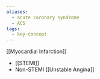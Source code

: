 ```yaml
---
aliases:
  - acute coronary syndrome
  - ACS
tags:
  - key-concept
---
```


[[Myocardial Infarction]]
- [[STEMI]]
- Non-STEMI
[[Unstable Angina]]